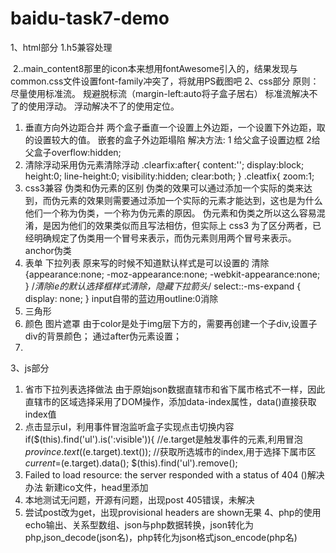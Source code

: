 # baidu-task7-demo

1、html部分
  1.h5兼容处理
<!--[if lte IE 8]>
    <script> src="//cdn.bootcss.com/html5shiv/r29/html5.min.js"</script>
 <![endif]-->
  2..main_content8那里的icon本来想用fontAwesome引入的，结果发现与common.css文件设置font-family冲突了，将就用PS截图吧
2、css部分
原则：尽量使用标准流。
规避脱标流（margin-left:auto将子盒子居右）
标准流解决不了的使用浮动。
浮动解决不了的使用定位。
  1. 垂直方向外边距合并
两个盒子垂直一个设置上外边距，一个设置下外边距，取的设置较大的值。
嵌套的盒子外边距塌陷
解决方法:  1  给父盒子设置边框
           2给父盒子overflow:hidden; 
  2. 清除浮动采用伪元素清除浮动
.clearfix:after{
content:'';
display:block;
height:0;
line-height:0;
visibility:hidden;
clear:both;
}
.cleatfix{
zoom:1;
  3. css3兼容
伪类和伪元素的区别
伪类的效果可以通过添加一个实际的类来达到，而伪元素的效果则需要通过添加一个实际的元素才能达到，这也是为什么他们一个称为伪类，一个称为伪元素的原因。
伪元素和伪类之所以这么容易混淆，是因为他们的效果类似而且写法相仿，但实际上 css3 为了区分两者，已经明确规定了伪类用一个冒号来表示，而伪元素则用两个冒号来表示。
anchor伪类
  4. 表单
下拉列表
原来写的时候不知道默认样式是可以设置的
清除
{appearance:none;
  -moz-appearance:none;
  -webkit-appearance:none;
}
/*清除ie的默认选择框样式清除，隐藏下拉箭头*/
select::-ms-expand { display: none; }
input自带的蓝边用outline:0消除
  5. 三角形
  6. 颜色
图片遮罩
由于color是处于img层下方的，需要再创建一个子div,设置子div的背景颜色；
通过after伪元素设置；
  7. 
3、js部分
  1. 省市下拉列表选择做法
由于原始json数据直辖市和省下属市格式不一样，因此直辖市的区域选择采用了DOM操作，添加data-index属性，data()直接获取index值
  2. 点击显示ul，利用事件冒泡监听盒子实现点击切换内容
 if($(this).find('ul').is(':visible')){
            //e.target是触发事件的元素,利用冒泡
            $province.text($(e.target).text());
            //获取所选城市的index,用于选择下属市区
            $current=$(e.target).data();
            $(this).find('ul').remove();
  3. Failed to load resource: the server responded with a status of 404 ()解决办法
新建ico文件，head里添加<link href="favicon.ico" rel="shortcut icon">
  4. 本地测试无问题，开源有问题，出现post 405错误，未解决
  5. 尝试post改为get，出现provisional headers are shown无果
4、php的使用
echo输出、关系型数组、json与php数据转换，json转化为php,json_decode(json名)，php转化为json格式json_encode(php名)
